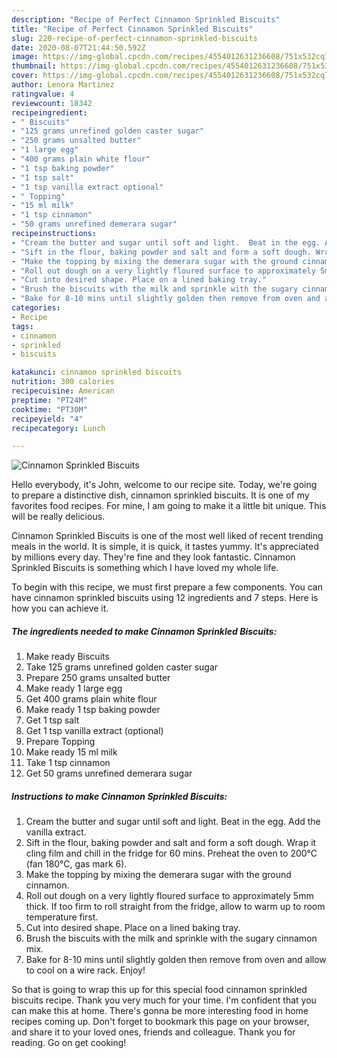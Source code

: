 ```yaml
---
description: "Recipe of Perfect Cinnamon Sprinkled Biscuits"
title: "Recipe of Perfect Cinnamon Sprinkled Biscuits"
slug: 220-recipe-of-perfect-cinnamon-sprinkled-biscuits
date: 2020-08-07T21:44:50.592Z
image: https://img-global.cpcdn.com/recipes/4554012631236608/751x532cq70/cinnamon-sprinkled-biscuits-recipe-main-photo.jpg
thumbnail: https://img-global.cpcdn.com/recipes/4554012631236608/751x532cq70/cinnamon-sprinkled-biscuits-recipe-main-photo.jpg
cover: https://img-global.cpcdn.com/recipes/4554012631236608/751x532cq70/cinnamon-sprinkled-biscuits-recipe-main-photo.jpg
author: Lenora Martinez
ratingvalue: 4
reviewcount: 18342
recipeingredient:
- " Biscuits"
- "125 grams unrefined golden caster sugar"
- "250 grams unsalted butter"
- "1 large egg"
- "400 grams plain white flour"
- "1 tsp baking powder"
- "1 tsp salt"
- "1 tsp vanilla extract optional"
- " Topping"
- "15 ml milk"
- "1 tsp cinnamon"
- "50 grams unrefined demerara sugar"
recipeinstructions:
- "Cream the butter and sugar until soft and light.  Beat in the egg. Add the vanilla extract."
- "Sift in the flour, baking powder and salt and form a soft dough. Wrap it cling film and chill in the fridge for 60 mins. Preheat the oven to 200°C (fan 180°C, gas mark 6)."
- "Make the topping by mixing the demerara sugar with the ground cinnamon."
- "Roll out dough on a very lightly floured surface to approximately 5mm thick. If too firm to roll straight from the fridge,  allow to warm up to room temperature first."
- "Cut into desired shape. Place on a lined baking tray."
- "Brush the biscuits with the milk and sprinkle with the sugary cinnamon mix."
- "Bake for 8-10 mins until slightly golden then remove from oven and allow to cool on a wire rack.  Enjoy!"
categories:
- Recipe
tags:
- cinnamon
- sprinkled
- biscuits

katakunci: cinnamon sprinkled biscuits 
nutrition: 300 calories
recipecuisine: American
preptime: "PT24M"
cooktime: "PT30M"
recipeyield: "4"
recipecategory: Lunch

---
```



![Cinnamon Sprinkled Biscuits](https://img-global.cpcdn.com/recipes/4554012631236608/751x532cq70/cinnamon-sprinkled-biscuits-recipe-main-photo.jpg)

Hello everybody, it's John, welcome to our recipe site. Today, we're going to prepare a distinctive dish, cinnamon sprinkled biscuits. It is one of my favorites food recipes. For mine, I am going to make it a little bit unique. This will be really delicious.



Cinnamon Sprinkled Biscuits is one of the most well liked of recent trending meals in the world. It is simple, it is quick, it tastes yummy. It's appreciated by millions every day. They're fine and they look fantastic. Cinnamon Sprinkled Biscuits is something which I have loved my whole life.


To begin with this recipe, we must first prepare a few components. You can have cinnamon sprinkled biscuits using 12 ingredients and 7 steps. Here is how you can achieve it.

<!--inarticleads1-->

##### The ingredients needed to make Cinnamon Sprinkled Biscuits:

1. Make ready  Biscuits
1. Take 125 grams unrefined golden caster sugar
1. Prepare 250 grams unsalted butter
1. Make ready 1 large egg
1. Get 400 grams plain white flour
1. Make ready 1 tsp baking powder
1. Get 1 tsp salt
1. Get 1 tsp vanilla extract (optional)
1. Prepare  Topping
1. Make ready 15 ml milk
1. Take 1 tsp cinnamon
1. Get 50 grams unrefined demerara sugar




<!--inarticleads2-->

##### Instructions to make Cinnamon Sprinkled Biscuits:

1. Cream the butter and sugar until soft and light.  Beat in the egg. Add the vanilla extract.
1. Sift in the flour, baking powder and salt and form a soft dough. Wrap it cling film and chill in the fridge for 60 mins. Preheat the oven to 200°C (fan 180°C, gas mark 6).
1. Make the topping by mixing the demerara sugar with the ground cinnamon.
1. Roll out dough on a very lightly floured surface to approximately 5mm thick. If too firm to roll straight from the fridge,  allow to warm up to room temperature first.
1. Cut into desired shape. Place on a lined baking tray.
1. Brush the biscuits with the milk and sprinkle with the sugary cinnamon mix.
1. Bake for 8-10 mins until slightly golden then remove from oven and allow to cool on a wire rack.  Enjoy!




So that is going to wrap this up for this special food cinnamon sprinkled biscuits recipe. Thank you very much for your time. I'm confident that you can make this at home. There's gonna be more interesting food in home recipes coming up. Don't forget to bookmark this page on your browser, and share it to your loved ones, friends and colleague. Thank you for reading. Go on get cooking!
